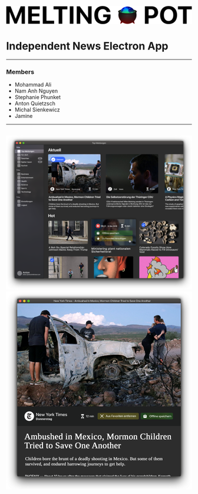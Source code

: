 ![Melting Pot][image-1]
# **Independent News Electron App**
---- 

### **Members**

- Mohammad Ali
- Nam Anh Nguyen
- Stephanie Phunket
- Anton Quietzsch
- Michal Sienkewicz
- Jamine

---- 
![Start page][image-2]
![Reader view][image-3]
---- 

[image-1]:	./doc/logo.png
[image-2]:	./doc/start-mockup.png
[image-3]:	./doc/reader-mockup.png